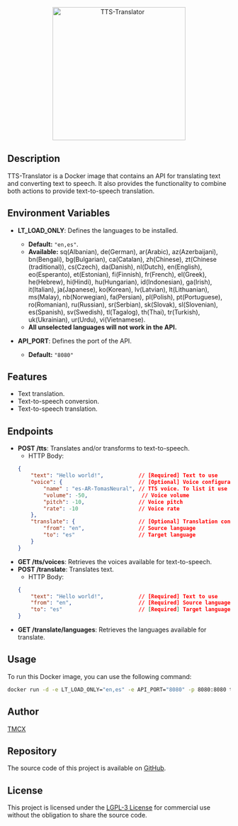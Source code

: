 <p align="center">
  <img src="https://i.ibb.co/6WpTD86/logo-1.png" width="300" height="auto" title="TTS-Translator">
</p>

## Description
TTS-Translator is a Docker image that contains an API for translating text and converting text to speech. It also provides the functionality to combine both actions to provide text-to-speech translation.

## Environment Variables
- **LT_LOAD_ONLY**: Defines the languages to be installed.
    - **Default:** `"en,es"`.
    - **Available:** sq(Albanian), de(German), ar(Arabic), az(Azerbaijani), bn(Bengali), bg(Bulgarian), ca(Catalan), zh(Chinese), zt(Chinese (traditional)), cs(Czech), da(Danish), nl(Dutch), en(English), eo(Esperanto), et(Estonian), fi(Finnish), fr(French), el(Greek), he(Hebrew), hi(Hindi), hu(Hungarian), id(Indonesian), ga(Irish), it(Italian), ja(Japanese), ko(Korean), lv(Latvian), lt(Lithuanian), ms(Malay), nb(Norwegian), fa(Persian), pl(Polish), pt(Portuguese), ro(Romanian), ru(Russian), sr(Serbian), sk(Slovak), sl(Slovenian), es(Spanish), sv(Swedish), tl(Tagalog), th(Thai), tr(Turkish), uk(Ukrainian), ur(Urdu), vi(Vietnamese).
    - **All unselected languages ​​will not work in the API.**

- **API_PORT**: Defines the port of the API.
    - **Default:** `"8080"`

## Features
- Text translation.
- Text-to-speech conversion.
- Text-to-speech translation.

## Endpoints
- **POST /tts**: Translates and/or transforms to text-to-speech. 
    - HTTP Body:
    ```json
    {
        "text": "Hello world!",           // [Required] Text to use
        "voice": {                        // [Optional] Voice configuration
            "name" : "es-AR-TomasNeural", // TTS voice. To list it use /tts/voices endpoint.
            "volume": -50,                 // Voice volume
            "pitch": -10,                 // Voice pitch
            "rate": -10                   // Voice rate
        },
        "translate": {                    // [Optional] Translation configuration
            "from": "en",                 // Source language
            "to": "es"                    // Target language
        }
    }
    ```
- **GET /tts/voices**: Retrieves the voices available for text-to-speech.
- **POST /translate**: Translates text.
    - HTTP Body:
    ```json
    {
        "text": "Hello world!",           // [Required] Text to use
        "from": "en",                     // [Required] Source language. To list it use /translate/languages endpoint.
        "to": "es"                        // [Required] Target language. To list it use /translate/languages endpoint.
    }
    ```
- **GET /translate/languages**: Retrieves the languages available for translate.

## Usage
To run this Docker image, you can use the following command:

```bash
docker run -d -e LT_LOAD_ONLY="en,es" -e API_PORT="8080" -p 8080:8080 tmcx/tts-translator:latest
```

## Author
[TMCX](https://github.com/tmcx)

## Repository
The source code of this project is available on [GitHub](https://github.com/tmcx/tts-translator).

## License
This project is licensed under the [LGPL-3 License](https://www.gnu.org/licenses/lgpl-3.0.html) for commercial use without the obligation to share the source code.